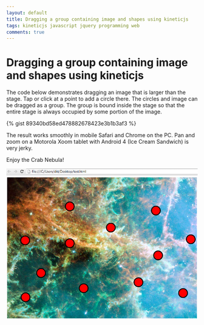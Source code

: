 ```yaml
---
layout: default
title: Dragging a group containing image and shapes using kineticjs
tags: kineticjs javascript jquery programming web
comments: true
---
```

# Dragging a group containing image and shapes using kineticjs

The code below demonstrates dragging an image that is larger than the stage. Tap or click at a point to add a circle there. The circles and image can be dragged as a group. The group is bound inside the stage so that the entire stage is always occupied by some portion of the image.

{% gist 89340bd58ed478882678423e3b1b3af3 %}

The result works smoothly in mobile Safari and Chrome on the PC. Pan and zoom on a Motorola Xoom tablet with Android 4 (Ice Cream Sandwich) is very jerky.

Enjoy the Crab Nebula!

![KineticJS Group Dragging Example](/assets/img/web-kineticjs-group-drag.png)
